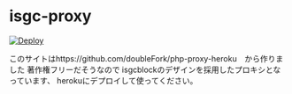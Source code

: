 # isgc-proxy
[![Deploy](https://www.herokucdn.com/deploy/button.svg)](https://heroku.com/deploy?template=https://github.com/herokuhabataku/isgc-proxy/tree/main)




このサイトはhttps://github.com/doubleFork/php-proxy-heroku　から作りました
著作権フリーだそうなので
isgcblockのデザインを採用したプロキシとなっています、
herokuにデプロイして使ってください。

